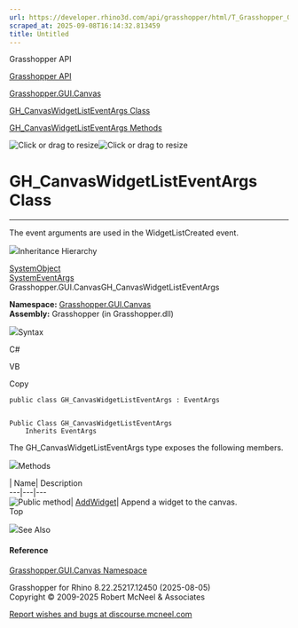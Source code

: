 ```yaml
---
url: https://developer.rhino3d.com/api/grasshopper/html/T_Grasshopper_GUI_Canvas_GH_CanvasWidgetListEventArgs.htm
scraped_at: 2025-09-08T16:14:32.813459
title: Untitled
---
```


Grasshopper API

[Grasshopper API](../html/723c01da-9986-4db2-8f53-6f3a7494df75.htm
"Grasshopper API")

[Grasshopper.GUI.Canvas](../html/N_Grasshopper_GUI_Canvas.htm
"Grasshopper.GUI.Canvas")

[GH_CanvasWidgetListEventArgs
Class](../html/T_Grasshopper_GUI_Canvas_GH_CanvasWidgetListEventArgs.htm
"GH_CanvasWidgetListEventArgs Class")

[GH_CanvasWidgetListEventArgs
Methods](../html/Methods_T_Grasshopper_GUI_Canvas_GH_CanvasWidgetListEventArgs.htm
"GH_CanvasWidgetListEventArgs Methods")

![Click or drag to resize](../icons/TocOpen.gif)![Click or drag to
resize](../icons/TocClose.gif)

# GH_CanvasWidgetListEventArgs Class  
  
---  
  
The event arguments are used in the WidgetListCreated event.

![](../icons/SectionExpanded.png)Inheritance Hierarchy

[SystemObject](https://docs.microsoft.com/dotnet/api/system.object)  
[SystemEventArgs](https://docs.microsoft.com/dotnet/api/system.eventargs)  
Grasshopper.GUI.CanvasGH_CanvasWidgetListEventArgs  

**Namespace:** [Grasshopper.GUI.Canvas](N_Grasshopper_GUI_Canvas.htm)  
**Assembly:** Grasshopper (in Grasshopper.dll)

![](../icons/SectionExpanded.png)Syntax

C#

VB

Copy

    
    
    public class GH_CanvasWidgetListEventArgs : EventArgs
    
    
    Public Class GH_CanvasWidgetListEventArgs
    	Inherits EventArgs

The GH_CanvasWidgetListEventArgs type exposes the following members.

![](../icons/SectionExpanded.png)Methods

| Name| Description  
---|---|---  
![Public method](../icons/pubmethod.gif)|
[AddWidget](M_Grasshopper_GUI_Canvas_GH_CanvasWidgetListEventArgs_AddWidget.htm)|
Append a widget to the canvas.  
Top

![](../icons/SectionExpanded.png)See Also

#### Reference

[Grasshopper.GUI.Canvas Namespace](N_Grasshopper_GUI_Canvas.htm)

Grasshopper for Rhino 8.22.25217.12450 (2025-08-05)  
Copyright © 2009-2025 Robert McNeel & Associates

[Report wishes and bugs at
discourse.mcneel.com](https://discourse.mcneel.com/c/grasshopper)

